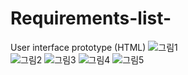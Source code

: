 # Requirements-list-
User interface prototype (HTML)
![그림1](https://user-images.githubusercontent.com/83702560/224470376-328dd735-bec2-4d51-b9bb-a4a74d958852.png)<br>
![그림2](https://user-images.githubusercontent.com/83702560/224470413-285d5da9-8927-43a6-90f0-30441c629cfc.png)
![그림3](https://user-images.githubusercontent.com/83702560/224470415-46df21b4-ea37-40e2-b660-09e6cd6445ea.png)
![그림4](https://user-images.githubusercontent.com/83702560/224470416-d1c4b092-e168-4452-8b28-07ce44370da9.png)
![그림5](https://user-images.githubusercontent.com/83702560/224470417-64c544b7-846b-4348-9099-8ab0d078689e.png)
